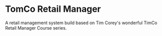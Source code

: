 # TomCo Retail Manager
A retail management system build based on Tim Corey's wonderful TimCo Retail Manager Course series.
